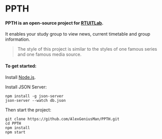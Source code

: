 # PPTH

#### PPTH is an open-source project for [RTUITLab](https://vk.com/rtuitlab).
It enables your study group to view news, current timetable and group information.

>The style of this project is similar to the styles of one famous series and one famous media source.


#### To get started:
Install [Node.js](https://nodejs.org/).

Install JSON Server:
```
npm install -g json-server
json-server --watch db.json
```

Then start the project:
```
git clone https://github.com/AlexGeniusMan/PPTH.git
cd PPTH
npm install
npm start
```

